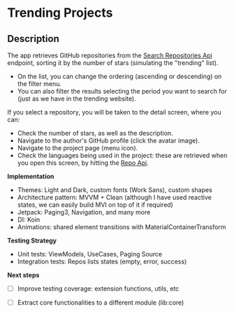 # Trending Projects

## Description
The app retrieves GitHub repositories from the [Search Repositories Api](https://docs.github.com/en/rest/reference/search#search-repositories) endpoint, sorting it by the number of stars (simulating the "trending" list).

- On the list, you can change the ordering (ascending or descending) on the filter menu.
- You can also filter the results selecting the period you want to search for (just as we have in the trending website).

If you select a repository, you will be taken to the detail screen, where you can:

- Check the number of stars, as well as the description.
- Navigate to the author's GitHub profile (click the avatar image).
- Navigate to the project page (menu icon).
- Check the languages being used in the project: these are retrieved when you open this screen, by hitting the [Repo Api](https://docs.github.com/en/rest/reference/repos#list-repository-languages).

**Implementation**
- Themes: Light and Dark, custom fonts (Work Sans), custom shapes
- Architecture pattern: MVVM + Clean (although I have used reactive states, we can easily build MVI on top of it if required)
- Jetpack: Paging3, Navigation, and many more
- DI: Koin
- Animations: shared element transitions with MaterialContainerTransform

**Testing Strategy** 
- Unit tests: ViewModels, UseCases, Paging Source
- Integration tests: Repos lists states (empty, error, success)

**Next steps**
- [ ] Improve testing coverage: extension  functions, utils, etc
- [ ] Extract core functionalities to a different module (lib:core)



